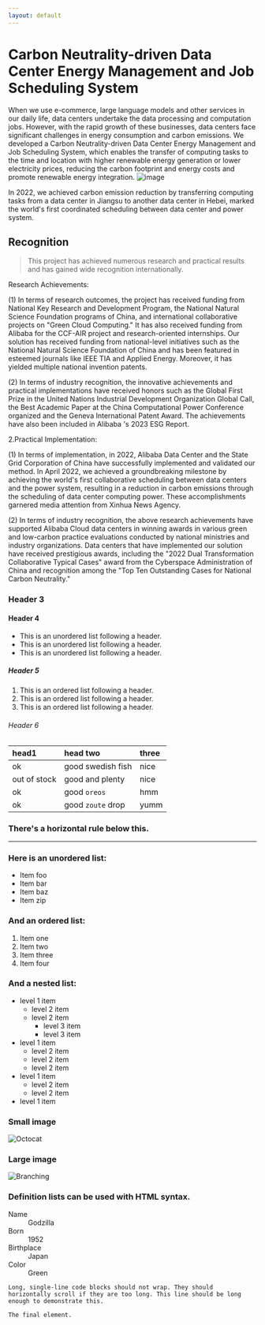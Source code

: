 ```yaml
---
layout: default
---
```


# Carbon Neutrality-driven Data Center Energy Management and Job Scheduling System

When we use e-commerce, large language models and other services in our daily life, data centers undertake the data processing and computation jobs. However, with the rapid growth of these businesses, data centers face significant challenges in energy consumption and carbon emissions.
We developed a Carbon Neutrality-driven Data Center Energy Management and Job Scheduling System, which enables the transfer of computing tasks to the time and location with higher renewable energy generation or lower electricity prices, reducing the carbon footprint and energy costs and promote renewable energy integration.
![image](https://github.com/ncepu-alibaba/0124_test_cayman.github.io/assets/157337916/6f466776-62e3-4654-8e09-6215aea8a15b)

In 2022, we achieved carbon emission reduction by transferring computing tasks from a data center in Jiangsu to another data center in Hebei, marked the world's first coordinated scheduling between data center and power system.

## Recognition

> This project has achieved numerous research and practical results and has gained wide recognition internationally. 

Research Achievements:

(1) In terms of research outcomes, the project has received funding from National Key Research and Development Program, the National Natural Science Foundation programs of China, and international collaborative projects on "Green Cloud Computing." It has also received funding from Alibaba for the CCF-AIR project and research-oriented internships. Our solution has received funding from national-level initiatives such as the National Natural Science Foundation of China and has been featured in esteemed journals like IEEE TIA and Applied Energy. Moreover, it has yielded multiple national invention patents. 

(2) In terms of industry recognition, the innovative achievements and practical implementations have received honors such as the Global First Prize in the United Nations Industrial Development Organization Global Call, the Best Academic Paper at the China Computational Power Conference organized and the Geneva International Patent Award. The achievements have also been included in Alibaba 's 2023 ESG Report.

2.Practical Implementation:

(1) In terms of implementation, in 2022, Alibaba Data Center and the State Grid Corporation of China have successfully implemented and validated our method. In April 2022, we achieved a groundbreaking milestone by achieving the world's first collaborative scheduling between data centers and the power system, resulting in a reduction in carbon emissions through the scheduling of data center computing power. These accomplishments garnered media attention from Xinhua News Agency.

(2) In terms of industry recognition, the above research achievements have supported Alibaba Cloud data centers in winning awards in various green and low-carbon practice evaluations conducted by national ministries and industry organizations. Data centers that have implemented our solution have received prestigious awards, including the "2022 Dual Transformation Collaborative Typical Cases" award from the Cyberspace Administration of China and recognition among the "Top Ten Outstanding Cases for National Carbon Neutrality."




### Header 3



#### Header 4

*   This is an unordered list following a header.
*   This is an unordered list following a header.
*   This is an unordered list following a header.

##### Header 5

1.  This is an ordered list following a header.
2.  This is an ordered list following a header.
3.  This is an ordered list following a header.

###### Header 6

| head1        | head two          | three |
|:-------------|:------------------|:------|
| ok           | good swedish fish | nice  |
| out of stock | good and plenty   | nice  |
| ok           | good `oreos`      | hmm   |
| ok           | good `zoute` drop | yumm  |

### There's a horizontal rule below this.

* * *

### Here is an unordered list:

*   Item foo
*   Item bar
*   Item baz
*   Item zip

### And an ordered list:

1.  Item one
1.  Item two
1.  Item three
1.  Item four

### And a nested list:

- level 1 item
  - level 2 item
  - level 2 item
    - level 3 item
    - level 3 item
- level 1 item
  - level 2 item
  - level 2 item
  - level 2 item
- level 1 item
  - level 2 item
  - level 2 item
- level 1 item

### Small image

![Octocat](https://github.githubassets.com/images/icons/emoji/octocat.png)

### Large image

![Branching](https://guides.github.com/activities/hello-world/branching.png)


### Definition lists can be used with HTML syntax.

<dl>
<dt>Name</dt>
<dd>Godzilla</dd>
<dt>Born</dt>
<dd>1952</dd>
<dt>Birthplace</dt>
<dd>Japan</dd>
<dt>Color</dt>
<dd>Green</dd>
</dl>

```
Long, single-line code blocks should not wrap. They should horizontally scroll if they are too long. This line should be long enough to demonstrate this.
```

```
The final element.
```

